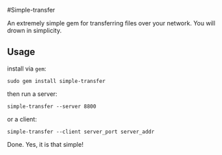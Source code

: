 #Simple-transfer

An extremely simple gem for transferring files over your network.
You will drown in simplicity.

## Usage
install via `gem`:

```sudo gem install simple-transfer```

then run a server:

```simple-transfer --server 8800```

or a client:

```simple-transfer --client server_port server_addr```

Done. Yes, it is that simple!






